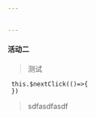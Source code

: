 ```yaml
---


---
```


<h4 id="活动二">活动二</h4>
<blockquote>
<p>测试</p>
</blockquote>
<pre class=" language-js"><code class="prism  language-js"> <span class="token keyword">this</span><span class="token punctuation">.</span><span class="token function">$nextClick</span><span class="token punctuation">(</span><span class="token punctuation">(</span><span class="token punctuation">)</span><span class="token operator">=&gt;</span><span class="token punctuation">{</span>
 <span class="token punctuation">}</span><span class="token punctuation">)</span>
</code></pre>
<blockquote>
<p>sdfasdfasdf</p>
</blockquote>

